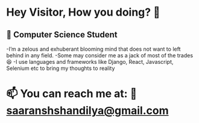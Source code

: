# Hey Visitor, How you doing? 👋


## 🔭 Computer Science Student
-I’m a zelous and exhuberant blooming mind that does not want to left behind in any field.
-Some may consider me as a jack of most of the trades :satisfied:
-I use languages and frameworks like Django, React, Javascript, Selenium etc to bring my thoughts to reality


# 📫 You can reach me at: :email: saaranshshandilya@gmail.com


